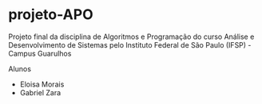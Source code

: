 # projeto-APO

Projeto final da disciplina de Algoritmos e Programação do curso Análise e Desenvolvimento de Sistemas pelo Instituto Federal de São Paulo (IFSP) - Campus Guarulhos 

Alunos
- Eloisa Morais
- Gabriel Zara
